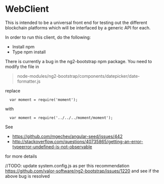 # WebClient
This is intended to be a universal front end for testing out the different blockchain platforms which will be interfaced by a generic API for each.

In order to run this client, do the following:

 - Install npm
 - Type npm install

There is currently a bug in the ng2-bootstrap npm package.  You need to modify the file in
  
>node-modules/ng2-bootstrap/components/datepicker/date-formatter.js
  
replace

```
  var moment = require('moment');
```

with 
```
  var moment = require('../../../moment/moment');
```

See 

 - https://github.com/mgechev/angular-seed/issues/442 
 - http://stackoverflow.com/questions/40735865/getting-an-error-typeerror-undefined-is-not-observable
 
for more details

//TODO: update system.config.js as per this recommendation https://github.com/valor-software/ng2-bootstrap/issues/1220 and see if the above bug is resolved

